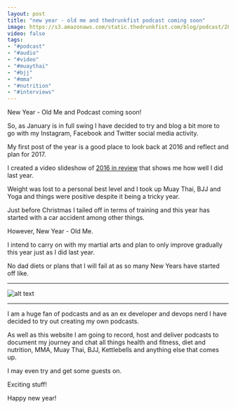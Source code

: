 ```yaml
---
layout: post
title: "new year - old me and thedrunkfist podcast coming soon"
image: https://s3.amazonaws.com/static.thedrunkfist.com/blog/podcast/2017-01-12-thedrunkfist-podcast-0001_1.jpg
video: false
tags:
- "#podcast"
- "#audio"
- "#video"
- "#muaythai"
- "#bjj"
- "#mma"
- "#nutrition"
- "#interviews"
---
```

New Year - Old Me and Podcast coming soon!

So, as January is in full swing I have decided to try and blog a bit more to go with my Instagram, Facebook and Twitter social media activity. 

My first post of the year is a good place to look back at 2016 and reflect and plan for 2017. 

I created a video slideshow of [2016 in review](https://instagram.com/p/BO35Pcdg91P/ "2016 in review") that shows me how well I did last year. 

Weight was lost to a personal best level and I took up Muay Thai, BJJ and Yoga and things were positive despite it being a tricky year. 

Just before Christmas I tailed off in terms of training and this year has started with a car accident among other things. 

However, New Year - Old Me. 

I intend to carry on with my martial arts and plan to only improve gradually this year just as I did last year. 

No dad diets or plans that I will fail at as so many New Years have started off like. 

---

![alt text](https://s3.amazonaws.com/static.thedrunkfist.com/blog/podcast/2017-01-12-thedrunkfist-podcast-0001_1.jpg "A thedrunkfist podcast ")

---

I am a huge fan of podcasts and as an ex developer and devops nerd I have decided to try out creating my own podcasts. 

As well as this website I am going to record, host and deliver podcasts to document my journey and chat all things health and fitness, diet and nutrition, MMA, Muay Thai, BJJ, Kettlebells and anything else that comes up. 

I may even try and get some guests on. 

Exciting stuff!

Happy new year! 

